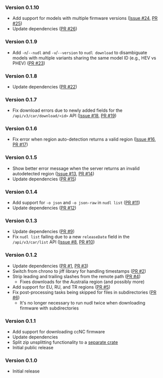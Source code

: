 ### Version 0.1.10

* Add support for models with multiple firmware versions ([Issue #24], [PR #25])
* Update dependencies ([PR #26])

### Version 0.1.9

* Add `-n`/`--nudl` and `-v`/`--version` to `nudl download` to disambiguate models with multiple variants sharing the same model ID (e.g., HEV vs PHEV) ([PR #23])

### Version 0.1.8

* Update dependencies ([PR #22])

### Version 0.1.7

* Fix download errors due to newly added fields for the `/api/v3/car/download/<id>` API ([Issue #18], [PR #19])

### Version 0.1.6

* Fix error when region auto-detection returns a valid region ([Issue #16], [PR #17])

### Version 0.1.5

* Show better error message when the server returns an invalid autodetected region ([Issue #13], [PR #14])
* Update dependencies ([PR #15])

### Version 0.1.4

* Add support for `-o json` and `-o json-raw` in `nudl list` ([PR #11])
* Update dependencies ([PR #12])

### Version 0.1.3

* Update dependencies ([PR #9])
* Fix `nudl list` failing due to a new `releaseDate` field in the `/api/v3/car/list` API ([Issue #8], [PR #10])

### Version 0.1.2

* Update dependencies ([PR #1], [PR #3])
* Switch from chrono to jiff library for handling timestamps ([PR #2])
* Strip leading and trailing slashes from the remote path ([PR #4])
  * Fixes downloads for the Australia region (and possibly more)
* Add support for EU, RU, and TR regions ([PR #5])
* Fix post-processing tasks being skipped for files in subdirectories ([PR #6])
  * It's no longer necessary to run nudl twice when downloading firmware with subdirectories

### Version 0.1.1

* Add support for downloading ccNC firmware
* Update dependencies
* Split zip unsplitting functionality to a [separate crate](https://github.com/chenxiaolong/zipunsplit)
* Initial public release

### Version 0.1.0

* Initial release

[Issue #8]: https://github.com/chenxiaolong/nudl/issues/8
[Issue #13]: https://github.com/chenxiaolong/nudl/issues/13
[Issue #16]: https://github.com/chenxiaolong/nudl/issues/16
[Issue #18]: https://github.com/chenxiaolong/nudl/issues/18
[Issue #24]: https://github.com/chenxiaolong/nudl/issues/24
[PR #1]: https://github.com/chenxiaolong/nudl/pull/1
[PR #2]: https://github.com/chenxiaolong/nudl/pull/2
[PR #3]: https://github.com/chenxiaolong/nudl/pull/3
[PR #4]: https://github.com/chenxiaolong/nudl/pull/4
[PR #5]: https://github.com/chenxiaolong/nudl/pull/5
[PR #6]: https://github.com/chenxiaolong/nudl/pull/6
[PR #9]: https://github.com/chenxiaolong/nudl/pull/9
[PR #10]: https://github.com/chenxiaolong/nudl/pull/10
[PR #11]: https://github.com/chenxiaolong/nudl/pull/11
[PR #12]: https://github.com/chenxiaolong/nudl/pull/12
[PR #14]: https://github.com/chenxiaolong/nudl/pull/14
[PR #15]: https://github.com/chenxiaolong/nudl/pull/15
[PR #17]: https://github.com/chenxiaolong/nudl/pull/17
[PR #19]: https://github.com/chenxiaolong/nudl/pull/19
[PR #22]: https://github.com/chenxiaolong/nudl/pull/22
[PR #23]: https://github.com/chenxiaolong/nudl/pull/23
[PR #25]: https://github.com/chenxiaolong/nudl/pull/25
[PR #26]: https://github.com/chenxiaolong/nudl/pull/26

